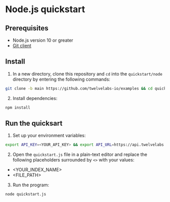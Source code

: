 # Node.js quickstart

## Prerequisites

- Node.js version 10 or greater
- [Git client](https://desktop.github.com/)

## Install

1. In a new directory, clone this repository and `cd` into the `quickstart/node` directory by entering the following commands:
  
  ```bash
  git clone -b main https://github.com/twelvelabs-io/examples && cd quickstart/node
  ```

2. Install dependencies:

  ```bash
  npm install
  ```

## Run the quicksart

1. Set up your environment variables:
  ```bash
  export API_KEY=<YOUR_API_KEY> && export API_URL=https://api.twelvelabs.io/v1
  ```

2. Open the `quickstart.js` file in a plain-text editor and replace the following placeholders surrounded by `<>` with your values:
  - <YOUR_INDEX_NAME>
  - <FILE_PATH>

3. Run the program:

  ```bash
  node quickstart.js
  ```
